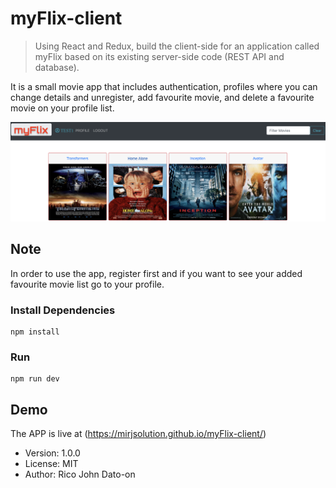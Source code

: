 # myFlix-client

> Using React and Redux, build the client-side for an application called myFlix based on its existing server-side code (REST API and database).

It is a small movie app that includes authentication, profiles where you can change details and unregister, add favourite movie, and delete a favourite movie on your profile list.

![Alt text](/public/images/1.png?raw=true 'APP')

## Note

In order to use the app, register first and if you want to see your added favourite movie list go to your profile.

### Install Dependencies

```
npm install
```

### Run

```
npm run dev
```

## Demo

The APP is live at (https://mirjsolution.github.io/myFlix-client/)

- Version: 1.0.0
- License: MIT
- Author: Rico John Dato-on
